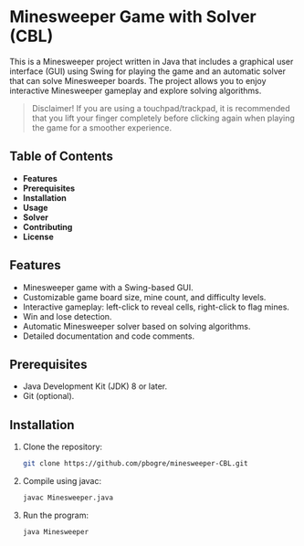 # Minesweeper Game with Solver (CBL)

This is a Minesweeper project written in Java that includes a graphical user
interface (GUI) using Swing for playing the game and an automatic solver that
can solve Minesweeper boards. The project allows you to enjoy interactive
Minesweeper gameplay and explore solving algorithms.

> Disclaimer! If you are using a touchpad/trackpad, it is recommended that you
> lift your finger completely before clicking again when playing the game for
> a smoother experience.

## Table of Contents

- **Features**
- **Prerequisites**
- **Installation**
- **Usage**
- **Solver**
- **Contributing**
- **License**

## Features

- Minesweeper game with a Swing-based GUI.
- Customizable game board size, mine count, and difficulty levels.
- Interactive gameplay: left-click to reveal cells, right-click to flag mines.
- Win and lose detection.
- Automatic Minesweeper solver based on solving algorithms.
- Detailed documentation and code comments.

## Prerequisites

- Java Development Kit (JDK) 8 or later.
- Git (optional).

## Installation

1. Clone the repository:

   ```bash
   git clone https://github.com/pbogre/minesweeper-CBL.git
   ```

2. Compile using javac:
   ```bash
   javac Minesweeper.java
   ```

3. Run the program:
   ```bash
   java Minesweeper
   ```

